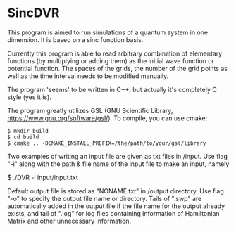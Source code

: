 # SincDVR

This program is aimed to run simulations of a quantum system in one dimension. It is based on a sinc function basis.

Currently this program is able to read arbitrary combination of elementary functions (by multiplying or adding them) as the initial wave function or potential function. The spaces of the grids, the number of the grid points as well as the time interval needs to be modified manually. 

The program 'seems' to be written in C++, but actually it's completely C style (yes it is). 

The program greatly utilizes GSL (GNU Scientific Library, https://www.gnu.org/software/gsl/). To compile, you can use cmake:

```
$ mkdir build
$ cd build
$ cmake .. -DCMAKE_INSTALL_PREFIX=/the/path/to/your/gsl/library
```

Two examples of writing an input file are given as txt files in /input. Use flag "-i" along with the path & file name of the input file to make an input, namely

$ ./DVR -i input/input.txt

Default output file is stored as "NONAME.txt" in /output directory. Use flag "-o" to specify the output file name or directory. Tails of ".swp" are automatically added in the output file if the file name for the output already exists, and tail of ".log" for log files containing information of Hamiltonian Matrix and other unnecessary information.
